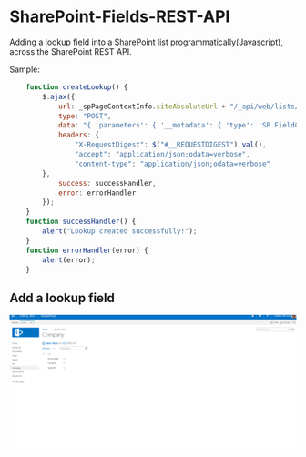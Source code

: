 # SharePoint-Fields-REST-API

Adding a lookup field into a SharePoint list programmatically(Javascript), across the SharePoint REST API.

Sample:
```javascript
    function createLookup() {
        $.ajax({
            url: _spPageContextInfo.siteAbsoluteUrl + "/_api/web/lists/getbytitle('test')/fields/addfield",
            type: "POST",
            data: "{ 'parameters': { '__metadata': { 'type': 'SP.FieldCreationInformation' }, 'FieldTypeKind': 7, 'Title': 'Company', 'LookupListId': '87a5099f-012d-4853-a2f7-a36c92e35a73', 'LookupFieldName': 'Title' } }",
            headers: { 
                "X-RequestDigest": $("#__REQUESTDIGEST").val(),
                "accept": "application/json;odata=verbose",
                "content-type": "application/json;odata=verbose"
        },
            success: successHandler,
            error: errorHandler
        });
    }
    function successHandler() {
        alert("Lookup created successfully!");
    }
    function errorHandler(error) {
        alert(error);
    }
```

## Add a lookup field
![Adding Lookup Field via REST API](https://github.com/giuleon/SharePoint-Fields-REST-API/blob/master/RestApiAddField.gif)

